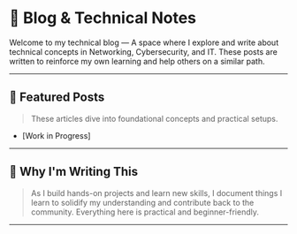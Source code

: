 # 🧠 Blog & Technical Notes

Welcome to my technical blog — A space where I explore and write about technical concepts in Networking, Cybersecurity, and IT. These posts are written to reinforce my own learning and help others on a similar path.

---

## 📌 Featured Posts

> These articles dive into foundational concepts and practical setups.
- [Work in Progress]

---

## 🧱 Why I'm Writing This

> As I build hands-on projects and learn new skills, I document things I learn to solidify my understanding and contribute back to the community. Everything here is practical and beginner-friendly.
---
